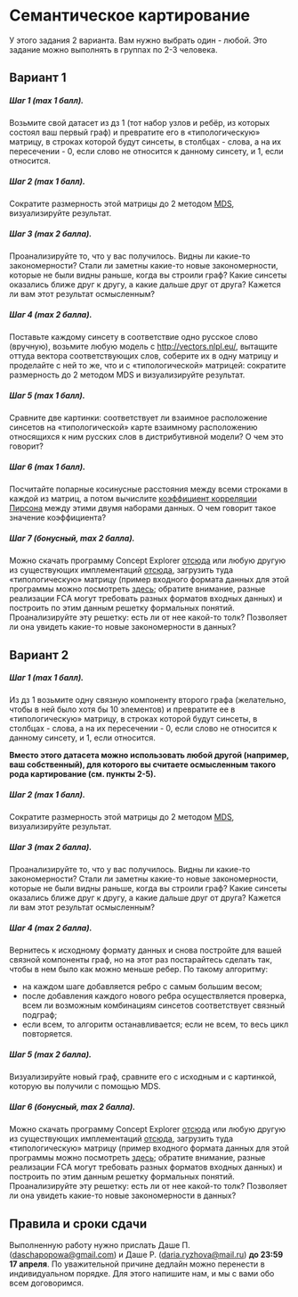 # Семантическое картирование

У этого задания 2 варианта. Вам нужно выбрать один - любой. Это задание можно выполнять в группах по 2-3 человека.

## Вариант 1

##### Шаг 1 (max 1 балл).
Возьмите свой датасет из дз 1 (тот набор узлов и ребёр, из которых состоял ваш первый граф) и превратите его в «типологическую» матрицу, в строках которой будут синсеты, в столбцах - слова,
а на их пересечении - 0, если слово не относится к данному синсету, и 1, если относится.
##### Шаг 2 (max 1 балл).
Сократите размерность этой матрицы до 2 методом [MDS](https://github.com/dashapopova/CompSem2023/blob/main/Semantic%20maps/CompSem_plot_mds.ipynb),
визуализируйте результат.
##### Шаг 3 (max 2 балла).
Проанализируйте то, что у вас получилось. Видны ли какие-то закономерности? Стали ли заметны какие-то новые закономерности, которые не были видны раньше,
когда вы строили граф? Какие синсеты оказались ближе друг к другу, а какие дальше друг от друга? Кажется ли вам этот результат осмысленным?
##### Шаг 4 (max 2 балла).
Поставьте каждому синсету в соответствие одно русское слово (вручную), возьмите любую модель с  http://vectors.nlpl.eu/, вытащите оттуда вектора соответствующих слов,
соберите их в одну матрицу и проделайте с ней то же, что и с «типологической» матрицей: сократите размерность до 2 методом MDS и визуализируйте результат. 
##### Шаг 5 (max 1 балл).
Сравните две картинки: соответствует ли взаимное расположение синсетов на «типологической» карте взаимному расположению относящихся к ним русских слов
в дистрибутивной модели? О чем это говорит?
##### Шаг 6 (max 1 балл).
Посчитайте попарные косинусные расстояния между всеми строками в каждой из матриц, а потом вычислите [коэффициент корреляции Пирсона](https://numpy.org/doc/stable/reference/generated/numpy.corrcoef.html)
между этими двумя наборами данных. О чем говорит такое значение коэффициента?
##### Шаг 7 (бонусный, max 2 балла).
Можно скачать программу Concept Explorer [отсюда](https://sourceforge.net/projects/conexp/) или любую другую из существующих имплементаций [отсюда](https://upriss.github.io/fca/fca.html), загрузить туда «типологическую» матрицу (пример входного формата данных для этой программы можно посмотреть [здесь](https://github.com/dashapopova/CompSemantics/blob/main/HWs/ConExp_input_data_format.cxt); обратите внимание, разные реализации FCA могут требовать разных форматов входных данных) и построить по этим данным решетку формальных понятий. Проанализируйте эту решетку: есть ли от нее какой-то толк?
Позволяет ли она увидеть какие-то новые закономерности в данных?


## Вариант 2

##### Шаг 1 (max 1 балл).
Из дз 1 возьмите одну связную компоненту второго графа (желательно, чтобы в ней было хотя бы 10 элементов) и превратите ее в «типологическую» матрицу, 
в строках которой будут синсеты, в столбцах - слова, а на их пересечении - 0, если слово не относится к данному синсету, и 1, если относится.

**Вместо этого датасета можно использовать любой другой (например, ваш собственный), для которого вы считаете осмысленным такого рода картирование (см. пункты 2-5).**

##### Шаг 2 (max 1 балл).
Сократите размерность этой матрицы до 2 методом [MDS](https://github.com/dashapopova/CompSem2023/blob/main/Semantic%20maps/CompSem_plot_mds.ipynb), 
визуализируйте результат.
##### Шаг 3 (max 2 балла).
Проанализируйте то, что у вас получилось. Видны ли какие-то закономерности? Стали ли заметны какие-то новые закономерности, которые не были видны раньше,
когда вы строили граф? Какие синсеты оказались ближе друг к другу, а какие дальше друг от друга? Кажется ли вам этот результат осмысленным?
##### Шаг 4 (max 2 балла).
Вернитесь к исходному формату данных и снова постройте для вашей связной компоненты граф, но на этот раз постарайтесь сделать так,
чтобы в нем было как можно меньше ребер. По такому алгоритму:
- на каждом шаге добавляется ребро с самым большим весом;
- после добавления каждого нового ребра осуществляется проверка, всем ли возможным комбинациям синсетов соответствует связный подграф;
- если всем, то алгоритм останавливается; если не всем, то весь цикл повторяется.
##### Шаг 5 (max 2 балла).
Визуализируйте новый граф, сравните его с исходным и с картинкой, которую вы получили с помощью MDS.
##### Шаг 6 (бонусный, max 2 балла).
Можно скачать программу Concept Explorer [отсюда](https://sourceforge.net/projects/conexp/) или любую другую из существующих имплементаций [отсюда](https://upriss.github.io/fca/fca.html), загрузить туда «типологическую» матрицу (пример входного формата данных для этой программы можно посмотреть [здесь](https://github.com/dashapopova/CompSemantics/blob/main/HWs/ConExp_input_data_format.cxt); обратите внимание, разные реализации FCA могут требовать разных форматов входных данных) и построить по этим данным решетку формальных понятий. Проанализируйте эту решетку: есть ли от нее какой-то толк?
Позволяет ли она увидеть какие-то новые закономерности в данных?

## Правила и сроки сдачи

Выполненную работу нужно прислать Даше П. (daschapopowa@gmail.com) и Даше Р. (daria.ryzhova@mail.ru) **до 23:59 17 апреля**. По уважительной причине дедлайн можно перенести в индивидуальном порядке. Для этого напишите нам, и мы с вами обо всем договоримся.
